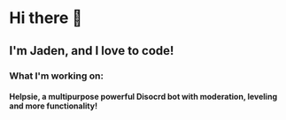 # Hi there 👋
## I'm Jaden, and I love to code!

### What I'm working on:
#### Helpsie, a multipurpose powerful Disocrd bot with moderation, leveling and more functionality!
